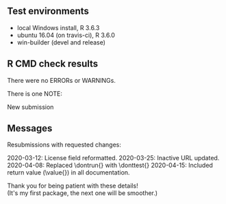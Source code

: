 ## Test environments
* local Windows install, R 3.6.3
* ubuntu 16.04 (on travis-ci), R 3.6.0
* win-builder (devel and release)

## R CMD check results
There were no ERRORs or WARNINGs.

There is one NOTE:  

New submission

## Messages

Resubmissions with requested changes:

2020-03-12:  License field reformatted.
2020-03-25:  Inactive URL updated.
2020-04-08:  Replaced \dontrun{} with \donttest{}
2020-04-15:  Included return value (\value{}) in all documentation.

Thank you for being patient with these details!  
(It's my first package, the next one will be smoother.)
